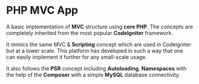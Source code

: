# PHP MVC App

A basic implementation of **MVC** structure using **core PHP**. The concepts are completely inherited from the most popular **CodeIgniter** framework.

It mimics the same MVC & **Scripting** concept which are used in Codeigniter but at a lower scale. This platform has developed in such a way that one can easily implement it further for any small-scale usage.

It also follows the **PSR** concept including **Autoloading**, **Namespaces** with the help of the **Composer** with a simple **MySQL** database connectivity.
